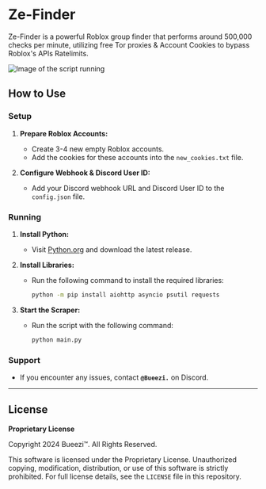 # Ze-Finder

Ze-Finder is a powerful Roblox group finder that performs around 500,000 checks per minute, utilizing free Tor proxies & Account Cookies to bypass Roblox's APIs Ratelimits.  

![Image of the script running](https://i.imgur.com/JI0caCj.png)

## How to Use

### Setup

1. **Prepare Roblox Accounts:**
   - Create 3-4 new empty Roblox accounts.
   - Add the cookies for these accounts into the `new_cookies.txt` file.

2. **Configure Webhook & Discord User ID:**
   - Add your Discord webhook URL and Discord User ID to the `config.json` file.

### Running

1. **Install Python:**
   - Visit [Python.org](https://www.python.org/downloads/) and download the latest release.

2. **Install Libraries:**
   - Run the following command to install the required libraries:
     ```bash
     python -m pip install aiohttp asyncio psutil requests
     ```

3. **Start the Scraper:**
   - Run the script with the following command:
     ```bash
     python main.py
     ```

### Support

- If you encounter any issues, contact **``@Bueezi.``** on Discord.

---

## License

**Proprietary License**

Copyright 2024 Bueezi™. All Rights Reserved.

This software is licensed under the Proprietary License. Unauthorized copying, modification, distribution, or use of this software is strictly prohibited. For full license details, see the `LICENSE` file in this repository.
